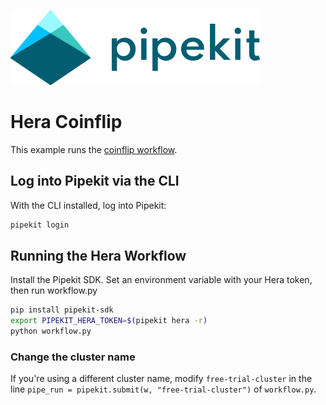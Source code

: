[![Pipekit Logo](../../assets/images/pipekit-logo.png)](https://pipekit.io)

# Hera Coinflip

This example runs the [coinflip workflow](https://github.com/argoproj-labs/hera/blob/main/examples/workflows/upstream/coinflip.py).

## Log into Pipekit via the CLI
With the CLI installed, log into Pipekit:
```bash
pipekit login
```

## Running the Hera Workflow
Install the Pipekit SDK. Set an environment variable with your Hera token, then run workflow.py

```bash
pip install pipekit-sdk
export PIPEKIT_HERA_TOKEN=$(pipekit hera -r)
python workflow.py
```

### Change the cluster name
If you're using a different cluster name, modify `free-trial-cluster` in the line `pipe_run = pipekit.submit(w, "free-trial-cluster")` of `workflow.py`.
